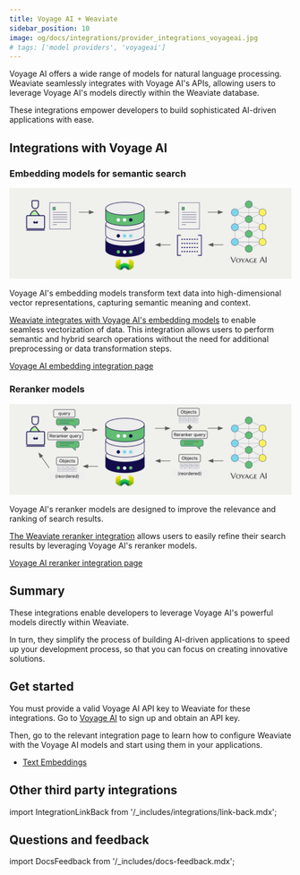 ```yaml
---
title: Voyage AI + Weaviate
sidebar_position: 10
image: og/docs/integrations/provider_integrations_voyageai.jpg
# tags: ['model providers', 'voyageai']
---
```



Voyage AI offers a wide range of models for natural language processing. Weaviate seamlessly integrates with Voyage AI's APIs, allowing users to leverage Voyage AI's models directly within the Weaviate database.

These integrations empower developers to build sophisticated AI-driven applications with ease.

## Integrations with Voyage AI

### Embedding models for semantic search

![Embedding integration illustration](../_includes/integration_voyageai_embedding.png)

Voyage AI's embedding models transform text data into high-dimensional vector representations, capturing semantic meaning and context.

[Weaviate integrates with Voyage AI's embedding models](./embeddings.md) to enable seamless vectorization of data. This integration allows users to perform semantic and hybrid search operations without the need for additional preprocessing or data transformation steps.

[Voyage AI embedding integration page](./embeddings.md)

### Reranker models

![Reranker integration illustration](../_includes/integration_voyageai_reranker.png)

Voyage AI's reranker models are designed to improve the relevance and ranking of search results.

[The Weaviate reranker integration](./reranker.md) allows users to easily refine their search results by leveraging Voyage AI's reranker models.

[Voyage AI reranker integration page](./reranker.md)

## Summary

These integrations enable developers to leverage Voyage AI's powerful models directly within Weaviate.

In turn, they simplify the process of building AI-driven applications to speed up your development process, so that you can focus on creating innovative solutions.

## Get started

You must provide a valid Voyage AI API key to Weaviate for these integrations. Go to [Voyage AI](https://www.voyageai.com/) to sign up and obtain an API key.

Then, go to the relevant integration page to learn how to configure Weaviate with the Voyage AI models and start using them in your applications.

- [Text Embeddings](./embeddings.md)

## Other third party integrations

import IntegrationLinkBack from '/_includes/integrations/link-back.mdx';

<IntegrationLinkBack/>

## Questions and feedback

import DocsFeedback from '/_includes/docs-feedback.mdx';

<DocsFeedback/>
